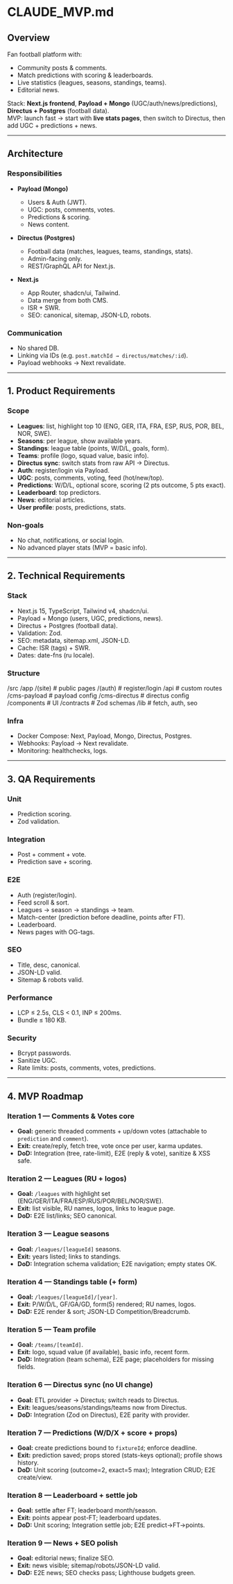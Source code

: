 # CLAUDE_MVP.md

## Overview
Fan football platform with:
- Community posts & comments.
- Match predictions with scoring & leaderboards.
- Live statistics (leagues, seasons, standings, teams).
- Editorial news.

Stack: **Next.js frontend**, **Payload + Mongo** (UGC/auth/news/predictions), **Directus + Postgres** (football data).  
MVP: launch fast → start with **live stats pages**, then switch to Directus, then add UGC + predictions + news.

---

## Architecture

### Responsibilities
- **Payload (Mongo)**
  - Users & Auth (JWT).
  - UGC: posts, comments, votes.
  - Predictions & scoring.
  - News content.

- **Directus (Postgres)**
  - Football data (matches, leagues, teams, standings, stats).
  - Admin-facing only.
  - REST/GraphQL API for Next.js.

- **Next.js**
  - App Router, shadcn/ui, Tailwind.
  - Data merge from both CMS.
  - ISR + SWR.
  - SEO: canonical, sitemap, JSON-LD, robots.

### Communication
- No shared DB.
- Linking via IDs (e.g. `post.matchId → directus/matches/:id`).
- Payload webhooks → Next revalidate.

---

## 1. Product Requirements

### Scope
- **Leagues**: list, highlight top 10 (ENG, GER, ITA, FRA, ESP, RUS, POR, BEL, NOR, SWE).
- **Seasons**: per league, show available years.
- **Standings**: league table (points, W/D/L, goals, form).
- **Teams**: profile (logo, squad value, basic info).
- **Directus sync**: switch stats from raw API → Directus.
- **Auth**: register/login via Payload.
- **UGC**: posts, comments, voting, feed (hot/new/top).
- **Predictions**: W/D/L, optional score, scoring (2 pts outcome, 5 pts exact).
- **Leaderboard**: top predictors.
- **News**: editorial articles.
- **User profile**: posts, predictions, stats.

### Non-goals
- No chat, notifications, or social login.
- No advanced player stats (MVP = basic info).

---

## 2. Technical Requirements

### Stack
- Next.js 15, TypeScript, Tailwind v4, shadcn/ui.
- Payload + Mongo (users, UGC, predictions, news).
- Directus + Postgres (football data).
- Validation: Zod.
- SEO: metadata, sitemap.xml, JSON-LD.
- Cache: ISR (tags) + SWR.
- Dates: date-fns (ru locale).

### Structure
/src
/app
/(site) # public pages
/(auth) # register/login
/api # custom routes
/cms-payload # payload config
/cms-directus # directus config
/components # UI
/contracts # Zod schemas
/lib # fetch, auth, seo


### Infra
- Docker Compose: Next, Payload, Mongo, Directus, Postgres.
- Webhooks: Payload → Next revalidate.
- Monitoring: healthchecks, logs.

---

## 3. QA Requirements

### Unit
- Prediction scoring.
- Zod validation.

### Integration
- Post + comment + vote.
- Prediction save + scoring.

### E2E
- Auth (register/login).
- Feed scroll & sort.
- Leagues → season → standings → team.
- Match-center (prediction before deadline, points after FT).
- Leaderboard.
- News pages with OG-tags.

### SEO
- Title, desc, canonical.
- JSON-LD valid.
- Sitemap & robots valid.

### Performance
- LCP ≤ 2.5s, CLS < 0.1, INP ≤ 200ms.
- Bundle ≤ 180 KB.

### Security
- Bcrypt passwords.
- Sanitize UGC.
- Rate limits: posts, comments, votes, predictions.

---

## 4. MVP Roadmap

### Iteration 1 — **Comments & Votes core**
- **Goal:** generic threaded comments + up/down votes (attachable to `prediction` and `comment`).
- **Exit:** create/reply, fetch tree, vote once per user, karma updates.
- **DoD:** Integration (tree, rate-limit), E2E (reply & vote), sanitize & XSS safe.

### Iteration 2 — Leagues (RU + logos)
- **Goal:** `/leagues` with highlight set (ENG/GER/ITA/FRA/ESP/RUS/POR/BEL/NOR/SWE).
- **Exit:** list visible, RU names, logos, links to league page.
- **DoD:** E2E list/links; SEO canonical.

### Iteration 3 — League seasons
- **Goal:** `/leagues/[leagueId]` seasons.
- **Exit:** years listed; links to standings.
- **DoD:** Integration schema validation; E2E navigation; empty states OK.

### Iteration 4 — Standings table (+ form)
- **Goal:** `/leagues/[leagueId]/[year]`.
- **Exit:** P/W/D/L, GF/GA/GD, form(5) rendered; RU names, logos.
- **DoD:** E2E render & sort; JSON-LD Competition/Breadcrumb.

### Iteration 5 — Team profile
- **Goal:** `/teams/[teamId]`.
- **Exit:** logo, squad value (if available), basic info, recent form.
- **DoD:** Integration (team schema), E2E page; placeholders for missing fields.

### Iteration 6 — Directus sync (no UI change)
- **Goal:** ETL provider → Directus; switch reads to Directus.
- **Exit:** leagues/seasons/standings/teams now from Directus.
- **DoD:** Integration (Zod on Directus), E2E parity with provider.

### Iteration 7 — Predictions (W/D/X + score + props)
- **Goal:** create predictions bound to `fixtureId`; enforce deadline.
- **Exit:** prediction saved; props stored (stats-keys optional); profile shows history.
- **DoD:** Unit scoring (outcome=2, exact=5 max); Integration CRUD; E2E create/view.

### Iteration 8 — Leaderboard + settle job
- **Goal:** settle after FT; leaderboard month/season.
- **Exit:** points appear post-FT; leaderboard updates.
- **DoD:** Unit scoring; Integration settle job; E2E predict→FT→points.

### Iteration 9 — News + SEO polish
- **Goal:** editorial news; finalize SEO.
- **Exit:** news visible; sitemap/robots/JSON-LD valid.
- **DoD:** E2E news; SEO checks pass; Lighthouse budgets green.